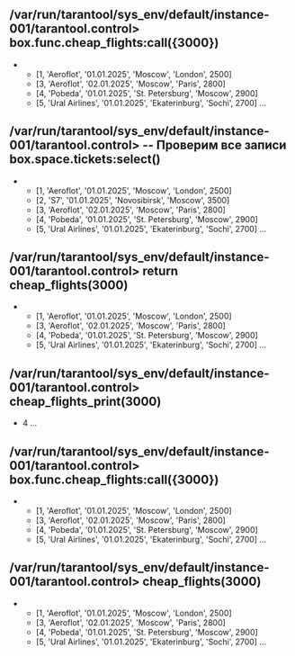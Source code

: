 
/var/run/tarantool/sys_env/default/instance-001/tarantool.control> box.func.cheap_flights:call({3000})
---
- - [1, 'Aeroflot', '01.01.2025', 'Moscow', 'London', 2500]
  - [3, 'Aeroflot', '02.01.2025', 'Moscow', 'Paris', 2800]
  - [4, 'Pobeda', '01.01.2025', 'St. Petersburg', 'Moscow', 2900]
  - [5, 'Ural Airlines', '01.01.2025', 'Ekaterinburg', 'Sochi', 2700]
...

/var/run/tarantool/sys_env/default/instance-001/tarantool.control> -- Проверим все записи
box.space.tickets:select()
---
- - [1, 'Aeroflot', '01.01.2025', 'Moscow', 'London', 2500]
  - [2, 'S7', '01.01.2025', 'Novosibirsk', 'Moscow', 3500]
  - [3, 'Aeroflot', '02.01.2025', 'Moscow', 'Paris', 2800]
  - [4, 'Pobeda', '01.01.2025', 'St. Petersburg', 'Moscow', 2900]
  - [5, 'Ural Airlines', '01.01.2025', 'Ekaterinburg', 'Sochi', 2700]
...

/var/run/tarantool/sys_env/default/instance-001/tarantool.control> return cheap_flights(3000)
---
- - [1, 'Aeroflot', '01.01.2025', 'Moscow', 'London', 2500]
  - [3, 'Aeroflot', '02.01.2025', 'Moscow', 'Paris', 2800]
  - [4, 'Pobeda', '01.01.2025', 'St. Petersburg', 'Moscow', 2900]
  - [5, 'Ural Airlines', '01.01.2025', 'Ekaterinburg', 'Sochi', 2700]
...


/var/run/tarantool/sys_env/default/instance-001/tarantool.control> cheap_flights_print(3000)
---
- 4
...

/var/run/tarantool/sys_env/default/instance-001/tarantool.control> box.func.cheap_flights:call({3000})
---
- - [1, 'Aeroflot', '01.01.2025', 'Moscow', 'London', 2500]
  - [3, 'Aeroflot', '02.01.2025', 'Moscow', 'Paris', 2800]
  - [4, 'Pobeda', '01.01.2025', 'St. Petersburg', 'Moscow', 2900]
  - [5, 'Ural Airlines', '01.01.2025', 'Ekaterinburg', 'Sochi', 2700]
...

/var/run/tarantool/sys_env/default/instance-001/tarantool.control> cheap_flights(3000)
---
- - [1, 'Aeroflot', '01.01.2025', 'Moscow', 'London', 2500]
  - [3, 'Aeroflot', '02.01.2025', 'Moscow', 'Paris', 2800]
  - [4, 'Pobeda', '01.01.2025', 'St. Petersburg', 'Moscow', 2900]
  - [5, 'Ural Airlines', '01.01.2025', 'Ekaterinburg', 'Sochi', 2700]
...
